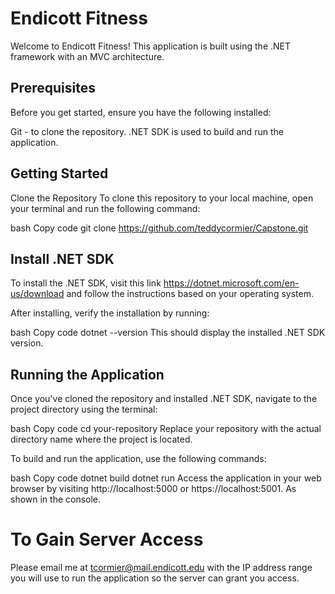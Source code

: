 # Endicott Fitness
Welcome to Endicott Fitness! This application is built using the .NET framework with an MVC architecture.

## Prerequisites
Before you get started, ensure you have the following installed:

Git - to clone the repository.
.NET SDK is used to build and run the application.

## Getting Started
Clone the Repository
To clone this repository to your local machine, open your terminal and run the following command:

bash
Copy code
git clone https://github.com/teddycormier/Capstone.git

## Install .NET SDK
To install the .NET SDK, visit this link https://dotnet.microsoft.com/en-us/download and follow the instructions based on your operating system.

After installing, verify the installation by running:

bash
Copy code
dotnet --version
This should display the installed .NET SDK version.

## Running the Application
Once you've cloned the repository and installed .NET SDK, navigate to the project directory using the terminal:

bash
Copy code
cd your-repository
Replace your repository with the actual directory name where the project is located.

To build and run the application, use the following commands:

bash
Copy code
dotnet build
dotnet run
Access the application in your web browser by visiting http://localhost:5000 or https://localhost:5001. As shown in the console.

# To Gain Server Access
Please email me at tcormier@mail.endicott.edu with the IP address range you will use to run the application so the server can grant you access.
